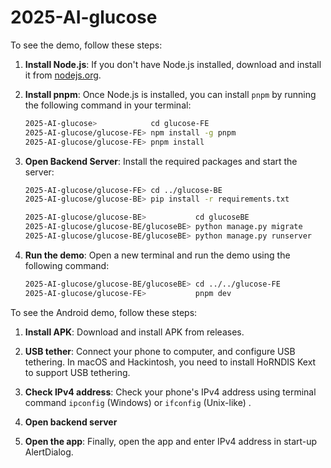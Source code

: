# 2025-AI-glucose

To see the demo, follow these steps:

1. **Install Node.js**: If you don't have Node.js installed, download and install it from [nodejs.org](https://nodejs.org/).

2. **Install pnpm**: Once Node.js is installed, you can install `pnpm` by running the following command in your terminal:

    ```sh
    2025-AI-glucose>            cd glucose-FE
    2025-AI-glucose/glucose-FE> npm install -g pnpm
    2025-AI-glucose/glucose-FE> pnpm install
    ```

3. **Open Backend Server**: Install the required packages and start the server:

    ```sh
    2025-AI-glucose/glucose-FE> cd ../glucose-BE
    2025-AI-glucose/glucose-BE> pip install -r requirements.txt

    2025-AI-glucose/glucose-BE>           cd glucoseBE
    2025-AI-glucose/glucose-BE/glucoseBE> python manage.py migrate
    2025-AI-glucose/glucose-BE/glucoseBE> python manage.py runserver
    ```

4. **Run the demo**: Open a new terminal and run the demo using the following command:

    ```sh
    2025-AI-glucose/glucose-BE/glucoseBE> cd ../../glucose-FE
    2025-AI-glucose/glucose-FE>           pnpm dev
    ```
    
To see the Android demo, follow these steps:

1. **Install APK**: Download and install APK from releases.

2. **USB tether**: Connect your phone to computer, and configure USB tethering. In macOS and Hackintosh, you need to install HoRNDIS Kext to support USB tethering.

3. **Check IPv4 address**: Check your phone's IPv4 address using terminal command `ipconfig` (Windows) or `ifconfig` (Unix-like) .

4. **Open backend server**

5. **Open the app**: Finally, open the app and enter IPv4 address in start-up AlertDialog.